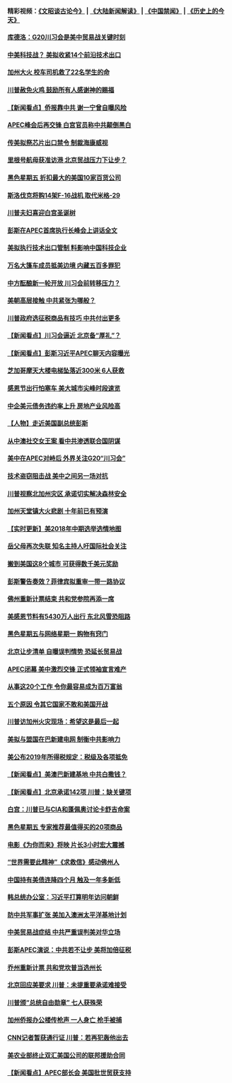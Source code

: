 #### 精彩视频：[《文昭谈古论今》](https://github.com/gfw-breaker/wenzhao/blob/master/README.md?t=11210331) | [《大陆新闻解读》](https://github.com/gfw-breaker/ntdtv-comedy/blob/master/README.md?t=11210331) | [《中国禁闻》](https://github.com/gfw-breaker/ntdtv-news/blob/master/README.md?t=11210331) | [《历史上的今天》](https://github.com/gfw-breaker/today-in-history/blob/master/README.md?t=11210331) 

#### [库德洛：G20川习会是美中贸易战关键时刻](../pages/nsc412/n10864773.md?t=11210331) 

#### [中美科技战？ 美拟收紧14个前沿技术出口](../pages/nsc412/n10864753.md?t=11210331) 

#### [加州大火 校车司机救了22名学生的命](../pages/nsc412/n10864771.md?t=11210331) 

#### [川普赦免火鸡 鼓励所有人感谢神的赐福](../pages/nsc412/n10864662.md?t=11210331) 

#### [【新闻看点】侨报靠中共 谢一宁曾自曝风险](../pages/nsc412/n10864543.md?t=11210331) 

#### [APEC峰会后再交锋 白宫官员称中共颠倒黑白](../pages/nsc412/n10864695.md?t=11210331) 

#### [传美拟祭芯片出口禁令 制裁海康威视](../pages/nsc412/n10864457.md?t=11210331) 

#### [里根号航母获准访港 北京贸战压力下让步？](../pages/nsc412/n10864106.md?t=11210331) 

#### [黑色星期五 折扣最大的美国10家百货公司](../pages/nsc412/n10864377.md?t=11210331) 

#### [斯洛伐克将购14架F-16战机 取代米格-29](../pages/nsc412/n10864268.md?t=11210331) 

#### [川普夫妇喜迎白宫圣诞树](../pages/nsc412/n10862682.md?t=11210331) 

#### [彭斯在APEC首席执行长峰会上讲话全文](../pages/nsc412/n10862507.md?t=11210331) 

#### [美拟执行技术出口管制 料影响中国科技企业](../pages/nsc412/n10862505.md?t=11210331) 

#### [万名大篷车成员抵美边境 内藏五百多罪犯](../pages/nsc412/n10862566.md?t=11210331) 

#### [中方酝酿新一轮开放 川习会前转移压力？](../pages/nsc412/n10862118.md?t=11210331) 

#### [美朝高层接触 中共紧张为哪般？](../pages/nsc412/n10862181.md?t=11210331) 

#### [川普政府选征税商品有技巧 中共付出更多](../pages/nsc412/n10862436.md?t=11210331) 

#### [【新闻看点】川习会逼近 北京备“厚礼”？](../pages/nsc412/n10862214.md?t=11210331) 

#### [【新闻看点】彭斯习近平APEC聊天内容曝光](../pages/nsc412/n10862108.md?t=11210331) 

#### [芝加哥摩天大楼电梯坠落近300米 6人获救](../pages/nsc412/n10862160.md?t=11210331) 

#### [感恩节出行怕塞车 美大城市尖峰时段速览](../pages/nsc412/n10861984.md?t=11210331) 

#### [中企美元债务违约率上升 房地产业风险高](../pages/nsc412/n10862050.md?t=11210331) 

#### [【人物】走近美国副总统彭斯](../pages/nsc412/n10793797.md?t=11210331) 

#### [从中澳社交女王案 看中共渗透联合国阴谋](../pages/nsc412/n10860190.md?t=11210331) 

#### [美中在APEC对峙后 外界关注G20“川习会”](../pages/nsc412/n10861219.md?t=11210331) 

#### [技术盗窃阻击战 美中之间另一场对抗](../pages/nsc412/n10860691.md?t=11210331) 

#### [川普视察北加州灾区  承诺切实解决森林安全](../pages/nsc412/n10861010.md?t=11210331) 

#### [加州天堂镇大火悲剧 十年前已有预演](../pages/nsc412/n10860446.md?t=11210331) 

#### [【实时更新】美2018年中期选举选情地图](../pages/nsc412/n10834279.md?t=11210331) 

#### [岳父母再次失联 知名主持人吁国际社会关注](../pages/nsc412/n10860364.md?t=11210331) 

#### [搬到美国这8个城市 可获得数千美元奖励](../pages/nsc412/n10855624.md?t=11210331) 

#### [彭斯警告奏效？菲律宾拟重审一带一路协议](../pages/nsc412/n10859795.md?t=11210331) 

#### [佛州重新计票结束 共和党参院再添一席](../pages/nsc412/n10860214.md?t=11210331) 

#### [美感恩节料有5430万人出行 东北风雪恐阻路](../pages/nsc412/n10860008.md?t=11210331) 

#### [黑色星期五与网络星期一 购物有窍门](../pages/nsc412/n10858837.md?t=11210331) 

#### [北京让步清单 自曝误判情势 恐延长贸易战](../pages/nsc412/n10859763.md?t=11210331) 

#### [APEC闭幕 美中激烈交锋 正式领袖宣言难产](../pages/nsc412/n10859544.md?t=11210331) 

#### [从事这20个工作 令你最容易成为百万富翁](../pages/nsc412/n10855513.md?t=11210331) 

#### [五个原因 令其它国家不敢和美国开战](../pages/nsc412/n10858519.md?t=11210331) 

#### [川普访加州火灾现场：希望这是最后一起](../pages/nsc412/n10859059.md?t=11210331) 

#### [美拟与盟国在巴新建电网 制衡中共影响力](../pages/nsc412/n10859057.md?t=11210331) 

#### [美公布2019年所得税规定：税级及各项抵免](../pages/nsc412/n10858852.md?t=11210331) 

#### [【新闻看点】美澳巴新建基地 中共白撒钱？](../pages/nsc412/n10858636.md?t=11210331) 

#### [【新闻看点】北京承诺142项 川普：缺关键项](../pages/nsc412/n10858513.md?t=11210331) 

#### [白宫：川普已与CIA和蓬佩奥讨论卡舒吉命案](../pages/nsc412/n10858517.md?t=11210331) 

#### [黑色星期五 专家推荐最值得买的20项商品](../pages/nsc412/n10858552.md?t=11210331) 

#### [电影《为你而来》将映 片长3小时宏大震撼](../pages/nsc412/n10858320.md?t=11210331) 

#### [“世界需要此精神”《求救信》感动佛州人](../pages/nsc412/n10857595.md?t=11210331) 

#### [中国持有美债连降四个月 触及一年多新低](../pages/nsc412/n10858378.md?t=11210331) 

#### [韩总统办公室：习近平打算明年访问朝鲜](../pages/nsc412/n10858325.md?t=11210331) 

#### [防中共军事扩张 美加入澳洲太平洋基地计划](../pages/nsc412/n10858258.md?t=11210331) 

#### [中美贸易战症结 中共严重误判美对华立场](../pages/nsc412/n10857352.md?t=11210331) 

#### [彭斯APEC演说：中共若不让步 美将加倍征税](../pages/nsc412/n10858071.md?t=11210331) 

#### [乔州重新计票 共和党坎普当选州长](../pages/nsc412/n10857784.md?t=11210331) 

#### [北京回应美要求 川普：未提重要承诺难接受](../pages/nsc412/n10857142.md?t=11210331) 

#### [川普颁“总统自由勋章” 七人获殊荣](../pages/nsc412/n10857652.md?t=11210331) 

#### [加州侨报办公楼传枪声 一人身亡 枪手被捕](../pages/nsc412/n10857284.md?t=11210331) 

#### [CNN记者暂获通行证 川普：若再犯轰他出去](../pages/nsc412/n10857438.md?t=11210331) 

#### [美农业部终止双汇美国公司的联邦援助合同](../pages/nsc412/n10857177.md?t=11210331) 

#### [【新闻看点】APEC部长会 美国批世贸获支持](../pages/nsc412/n10857086.md?t=11210331) 

